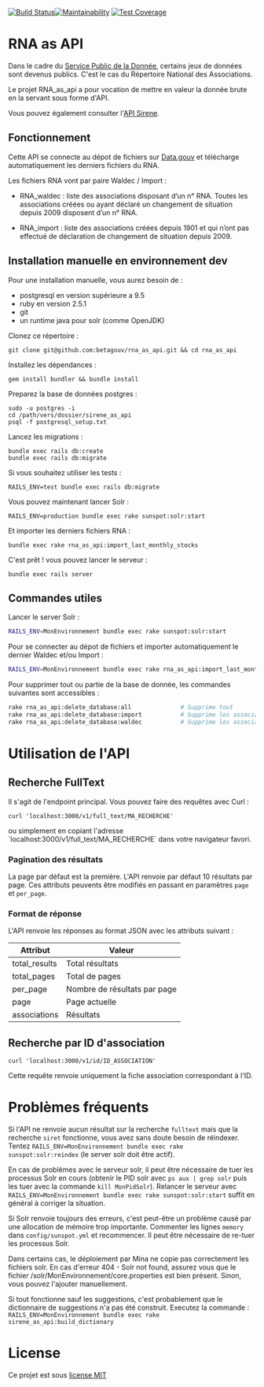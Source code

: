 [![Build Status](https://travis-ci.org/betagouv/rna_as_api.svg?branch=master)](https://travis-ci.org/betagouv/rna_as_api)[![Maintainability](https://api.codeclimate.com/v1/badges/1151a3c44866b36b78c8/maintainability)](https://codeclimate.com/github/betagouv/rna_as_api/maintainability) [![Test Coverage](https://api.codeclimate.com/v1/badges/1151a3c44866b36b78c8/test_coverage)](https://codeclimate.com/github/betagouv/rna_as_api/test_coverage)

# RNA as API

Dans le cadre du [Service Public de la Donnée](https://www.data.gouv.fr/fr/reference), certains jeux de données sont devenus publics. C'est le cas du Répertoire National des Associations.

Le projet RNA_as_api a pour vocation de mettre en valeur la donnée brute en la servant sous forme d'API.

Vous pouvez également consulter l'[API Sirene](https://github.com/betagouv/sirene_as_api).

## Fonctionnement

Cette API se connecte au dépot de fichiers sur [Data.gouv](https://www.data.gouv.fr/fr/datasets/repertoire-national-des-associations/) et télécharge automatiquement les derniers fichiers du RNA.

Les fichiers RNA vont par paire Waldec / Import :

- RNA_waldec : liste des associations disposant d’un n° RNA. Toutes les associations créées ou ayant déclaré un changement de situation depuis 2009 disposent d’un n° RNA.

- RNA_import : liste des associations créées depuis 1901 et qui n’ont pas effectué de déclaration de changement de situation depuis 2009.

## Installation manuelle en environnement dev

Pour une installation manuelle, vous aurez besoin de :

- postgresql en version supérieure a 9.5
- ruby en version 2.5.1
- git
- un runtime java pour solr (comme OpenJDK)

Clonez ce répertoire :

    git clone git@github.com:betagouv/rna_as_api.git && cd rna_as_api

Installez les dépendances :

    gem install bundler && bundle install

Preparez la base de données postgres :

    sudo -u postgres -i
    cd /path/vers/dossier/sirene_as_api
    psql -f postgresql_setup.txt

Lancez les migrations :

    bundle exec rails db:create
    bundle exec rails db:migrate

Si vous souhaitez utiliser les tests :

    RAILS_ENV=test bundle exec rails db:migrate

Vous pouvez maintenant lancer Solr :

    RAILS_ENV=production bundle exec rake sunspot:solr:start

Et importer les derniers fichiers RNA :

    bundle exec rake rna_as_api:import_last_monthly_stocks

C'est prêt ! vous pouvez lancer le serveur :

    bundle exec rails server

## Commandes utiles

Lancer le server Solr :

```bash
RAILS_ENV=MonEnvironnement bundle exec rake sunspot:solr:start
```

Pour se connecter au dépot de fichiers et importer automatiquement le dernier Waldec et/ou Import :

```bash
RAILS_ENV=MonEnvironnement bundle exec rake rna_as_api:import_last_monthly_stocks
```

Pour supprimer tout ou partie de la base de donnée, les commandes suivantes sont accessibles :

```bash
rake rna_as_api:delete_database:all              # Supprime tout
rake rna_as_api:delete_database:import           # Supprime les associations Import
rake rna_as_api:delete_database:waldec           # Supprime les associations Waldec
```

# Utilisation de l'API

## Recherche FullText

Il s'agit de l'endpoint principal. Vous pouvez faire des requêtes avec Curl :

    curl 'localhost:3000/v1/full_text/MA_RECHERCHE'

ou simplement en copiant l'adresse ´localhost:3000/v1/full_text/MA_RECHERCHE´
dans votre navigateur favori.

### Pagination des résultats

La page par défaut est la première. L'API renvoie par défaut 10 résultats par page.
Ces attributs peuvents être modifiés en passant en paramètres `page` et `per_page`.

### Format de réponse

L'API renvoie les réponses au format JSON avec les attributs suivant :

| Attribut      | Valeur                       |
|---------------|------------------------------|
| total_results | Total résultats              |
| total_pages   | Total de pages               |
| per_page      | Nombre de résultats par page |
| page          | Page actuelle                |
| associations  | Résultats                    |

## Recherche par ID d'association

    curl 'localhost:3000/v1/id/ID_ASSOCIATION'

Cette requête renvoie uniquement la fiche association correspondant à l'ID.

# Problèmes fréquents

Si l'API ne renvoie aucun résultat sur la recherche `fulltext` mais que la recherche `siret` fonctionne, vous avez sans doute besoin de réindexer. Tentez `RAILS_ENV=MonEnvironnement bundle exec rake sunspot:solr:reindex` (le server solr doit être actif).

En cas de problèmes avec le serveur solr, il peut être nécessaire de tuer les processus Solr en cours (obtenir le PID solr avec `ps aux | grep solr` puis les tuer avec la commande `kill MonPidSolr`). Relancer le serveur avec `RAILS_ENV=MonEnvironnement bundle exec rake sunspot:solr:start` suffit en général à corriger la situation.

Si Solr renvoie toujours des erreurs, c'est peut-être un problème causé par une allocation de mémoire trop importante. Commenter les lignes `memory` dans `config/sunspot.yml` et recommencer. Il peut être nécessaire de re-tuer les processus Solr.

Dans certains cas, le déploiement par Mina ne copie pas correctement les fichiers solr.
En cas d'erreur 404 - Solr not found, assurez vous que le fichier /solr/MonEnvironnement/core.properties est bien présent. Sinon, vous pouvez l'ajouter manuellement.

Si tout fonctionne sauf les suggestions, c'est probablement que le dictionnaire de suggestions n'a pas été construit. Executez la commande : `RAILS_ENV=MonEnvironnement bundle exec rake sirene_as_api:build_dictionary`

# License

Ce projet est sous [license MIT](https://fr.wikipedia.org/wiki/Licence_MIT)


